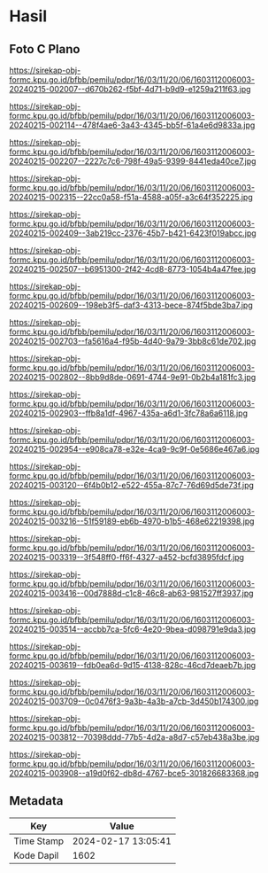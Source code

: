 # Hasil

## Foto C Plano

https://sirekap-obj-formc.kpu.go.id/bfbb/pemilu/pdpr/16/03/11/20/06/1603112006003-20240215-002007--d670b262-f5bf-4d71-b9d9-e1259a211f63.jpg

https://sirekap-obj-formc.kpu.go.id/bfbb/pemilu/pdpr/16/03/11/20/06/1603112006003-20240215-002114--478f4ae6-3a43-4345-bb5f-61a4e6d9833a.jpg

https://sirekap-obj-formc.kpu.go.id/bfbb/pemilu/pdpr/16/03/11/20/06/1603112006003-20240215-002207--2227c7c6-798f-49a5-9399-8441eda40ce7.jpg

https://sirekap-obj-formc.kpu.go.id/bfbb/pemilu/pdpr/16/03/11/20/06/1603112006003-20240215-002315--22cc0a58-f51a-4588-a05f-a3c64f352225.jpg

https://sirekap-obj-formc.kpu.go.id/bfbb/pemilu/pdpr/16/03/11/20/06/1603112006003-20240215-002409--3ab219cc-2376-45b7-b421-6423f019abcc.jpg

https://sirekap-obj-formc.kpu.go.id/bfbb/pemilu/pdpr/16/03/11/20/06/1603112006003-20240215-002507--b6951300-2f42-4cd8-8773-1054b4a47fee.jpg

https://sirekap-obj-formc.kpu.go.id/bfbb/pemilu/pdpr/16/03/11/20/06/1603112006003-20240215-002609--198eb3f5-daf3-4313-bece-874f5bde3ba7.jpg

https://sirekap-obj-formc.kpu.go.id/bfbb/pemilu/pdpr/16/03/11/20/06/1603112006003-20240215-002703--fa5616a4-f95b-4d40-9a79-3bb8c61de702.jpg

https://sirekap-obj-formc.kpu.go.id/bfbb/pemilu/pdpr/16/03/11/20/06/1603112006003-20240215-002802--8bb9d8de-0691-4744-9e91-0b2b4a181fc3.jpg

https://sirekap-obj-formc.kpu.go.id/bfbb/pemilu/pdpr/16/03/11/20/06/1603112006003-20240215-002903--ffb8a1df-4967-435a-a6d1-3fc78a6a6118.jpg

https://sirekap-obj-formc.kpu.go.id/bfbb/pemilu/pdpr/16/03/11/20/06/1603112006003-20240215-002954--e908ca78-e32e-4ca9-9c9f-0e5686e467a6.jpg

https://sirekap-obj-formc.kpu.go.id/bfbb/pemilu/pdpr/16/03/11/20/06/1603112006003-20240215-003120--6f4b0b12-e522-455a-87c7-76d69d5de73f.jpg

https://sirekap-obj-formc.kpu.go.id/bfbb/pemilu/pdpr/16/03/11/20/06/1603112006003-20240215-003216--51f59189-eb6b-4970-b1b5-468e62219398.jpg

https://sirekap-obj-formc.kpu.go.id/bfbb/pemilu/pdpr/16/03/11/20/06/1603112006003-20240215-003319--3f548ff0-ff6f-4327-a452-bcfd3895fdcf.jpg

https://sirekap-obj-formc.kpu.go.id/bfbb/pemilu/pdpr/16/03/11/20/06/1603112006003-20240215-003416--00d7888d-c1c8-46c8-ab63-981527ff3937.jpg

https://sirekap-obj-formc.kpu.go.id/bfbb/pemilu/pdpr/16/03/11/20/06/1603112006003-20240215-003514--accbb7ca-5fc6-4e20-9bea-d098791e9da3.jpg

https://sirekap-obj-formc.kpu.go.id/bfbb/pemilu/pdpr/16/03/11/20/06/1603112006003-20240215-003619--fdb0ea6d-9d15-4138-828c-46cd7deaeb7b.jpg

https://sirekap-obj-formc.kpu.go.id/bfbb/pemilu/pdpr/16/03/11/20/06/1603112006003-20240215-003709--0c0476f3-9a3b-4a3b-a7cb-3d450b174300.jpg

https://sirekap-obj-formc.kpu.go.id/bfbb/pemilu/pdpr/16/03/11/20/06/1603112006003-20240215-003812--70398ddd-77b5-4d2a-a8d7-c57eb438a3be.jpg

https://sirekap-obj-formc.kpu.go.id/bfbb/pemilu/pdpr/16/03/11/20/06/1603112006003-20240215-003908--a19d0f62-db8d-4767-bce5-301826683368.jpg


## Metadata

| Key        | Value               |
| ---------- | ------------------- |
| Time Stamp | 2024-02-17 13:05:41 |
| Kode Dapil | 1602                |



